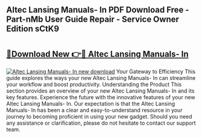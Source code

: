 ## Altec Lansing Manuals- In PDF Download Free - Part-nMb User Guide Repair - Service Owner Edition sCtK9

# <h2><a href="http://bc3089.oget.top/?id=Altec+Lansing+Manuals-+In">🔗Download New 👉🔴 Altec Lansing Manuals- In</a></h2>

[![Altec Lansing Manuals- In new download](https://i.imgur.com/5g1atiW.png)](http://bc3089.oget.top/?id=Altec+Lansing+Manuals-+In)
Your Gateway to Efficiency This guide explores the ways your new Altec Lansing Manuals- In can streamline your workflow and boost productivity. Understanding the Product This section provides an overview of your new Altec Lansing Manuals- In and its key features. Experience the future with the innovative features of your new Altec Lansing Manuals- In. Our expectation is that the Altec Lansing Manuals- In has been a clear and easy-to-understand resource in your journey to becoming proficient in using your new gadget. Should you need any assistance or clarification, please do not hesitate to contact our support team.
